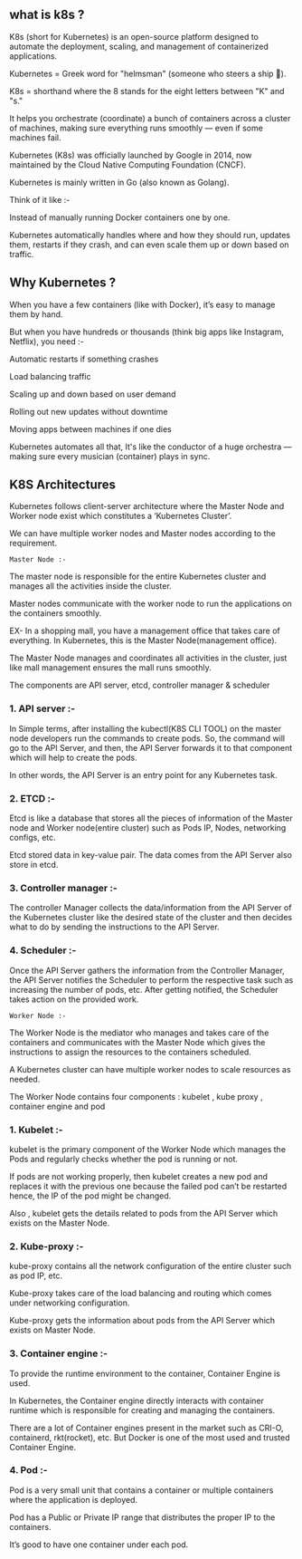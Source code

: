 ## what is k8s ?

K8s (short for Kubernetes) is an open-source platform designed to automate the deployment, scaling, and management of containerized applications.

Kubernetes = Greek word for "helmsman" (someone who steers a ship 🚢).

K8s = shorthand where the 8 stands for the eight letters between "K" and "s."

It helps you orchestrate (coordinate) a bunch of containers across a cluster of machines, making sure everything runs smoothly — even if some machines fail.

Kubernetes (K8s) was officially launched by Google in 2014, now maintained by the Cloud Native Computing Foundation (CNCF).

Kubernetes is mainly written in Go (also known as Golang).

Think of it like :-

Instead of manually running Docker containers one by one.

Kubernetes automatically handles where and how they should run, updates them, restarts if they crash, and can even scale them up or down based on traffic.

## Why Kubernetes ?

When you have a few containers (like with Docker), it’s easy to manage them by hand.

But when you have hundreds or thousands (think big apps like Instagram, Netflix), you need :-

Automatic restarts if something crashes

Load balancing traffic

Scaling up and down based on user demand

Rolling out new updates without downtime

Moving apps between machines if one dies

Kubernetes automates all that, It's like the conductor of a huge orchestra — making sure every musician (container) plays in sync.

## K8S Architectures

Kubernetes follows client-server architecture where the Master Node and Worker node exist which constitutes a ‘Kubernetes Cluster’.

We can have multiple worker nodes and Master nodes according to the requirement.


`Master Node :-`

The master node is responsible for the entire Kubernetes cluster and manages all the activities inside the cluster.

Master nodes communicate with the worker node to run the applications on the containers smoothly.

EX- In a shopping mall, you have a management office that takes care of everything. In Kubernetes, this is the Master Node(management office).

The Master Node manages and coordinates all activities in the cluster, just like mall management ensures the mall runs smoothly.

The components are API server, etcd, controller manager & scheduler

### 1. API server :-

In Simple terms, after installing the kubectl(K8S CLI TOOL) on the master node developers run the commands to create pods. So, the command will go to the API Server, and then, the API Server forwards it to that component which will help to create the pods.

In other words, the API Server is an entry point for any Kubernetes task.

### 2. ETCD :-

Etcd is like a database that stores all the pieces of information of the Master node and Worker node(entire cluster) such as Pods IP, Nodes, networking configs, etc.

Etcd stored data in key-value pair. The data comes from the API Server also store in etcd.

### 3. Controller manager :-

The controller Manager collects the data/information from the API Server of the Kubernetes cluster like the desired state of the cluster and then decides what to do by sending the instructions to the API Server.

### 4. Scheduler :-

Once the API Server gathers the information from the Controller Manager, the API Server notifies the Scheduler to perform the respective task such as increasing the number of pods, etc. After getting notified, the Scheduler takes action on the provided work.

`Worker Node :-`

The Worker Node is the mediator who manages and takes care of the containers and communicates with the Master Node which gives the instructions to assign the resources to the containers scheduled.

A Kubernetes cluster can have multiple worker nodes to scale resources as needed.

The Worker Node contains four components : kubelet , kube proxy , container engine and pod

### 1. Kubelet :-

kubelet is the primary component of the Worker Node which manages the Pods and regularly checks whether the pod is running or not.

If pods are not working properly, then kubelet creates a new pod and replaces it with the previous one because the failed pod can’t be restarted hence, the IP of the pod might be changed.

Also , kubelet gets the details related to pods from the API Server which exists on the Master Node.

### 2. Kube-proxy :-

kube-proxy contains all the network configuration of the entire cluster such as pod IP, etc.

Kube-proxy takes care of the load balancing and routing which comes under networking configuration.

Kube-proxy gets the information about pods from the API Server which exists on Master Node.

### 3. Container engine :-

To provide the runtime environment to the container, Container Engine is used.

In Kubernetes, the Container engine directly interacts with container runtime which is responsible for creating and managing the containers.

There are a lot of Container engines present in the market such as CRI-O, containerd, rkt(rocket), etc. But Docker is one of the most used and trusted Container Engine.

### 4. Pod :-

Pod is a very small unit that contains a container or multiple containers where the application is deployed.

Pod has a Public or Private IP range that distributes the proper IP to the containers.

It’s good to have one container under each pod.
